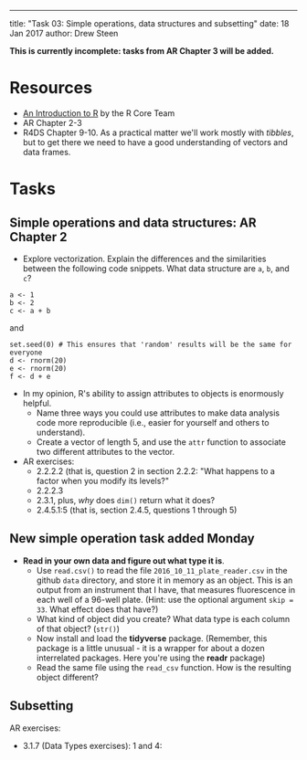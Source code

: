 ---
title: "Task 03: Simple operations, data structures and subsetting"
date: 18 Jan 2017
author: Drew Steen

**This is currently incomplete: tasks from AR Chapter 3 will be added.**

# Resources
* [An Introduction to R](https://cran.r-project.org/doc/manuals/r-release/R-intro.pdf "R Introduction") by the R Core Team
* AR Chapter 2-3
* R4DS Chapter 9-10. As a practical matter we'll work mostly with *tibbles*, but to get there we need to have a good understanding of vectors and data frames.

# Tasks

## Simple operations and data structures: AR Chapter 2
* Explore vectorization. Explain the differences and the similarities between the following code snippets. What data structure are `a`, `b`, and `c`?
```
a <- 1
b <- 2
c <- a + b
```
and 
```
set.seed(0) # This ensures that 'random' results will be the same for everyone
d <- rnorm(20)
e <- rnorm(20)
f <- d + e
```
* In my opinion, R's ability to assign attributes to objects is enormously helpful. 
    * Name three ways you could use attributes to make data analysis code more reproducible (i.e., easier for yourself and others to understand). 
    * Create a vector of length 5, and use the `attr` function to associate two different attributes to the vector.
* AR exercises:
    * 2.2.2.2 (that is, question 2 in section 2.2.2: "What happens to a factor when you modify its levels?"
    * 2.2.2.3 
    * 2.3.1, plus, *why* does `dim()` return what it does?
    * 2.4.5.1:5 (that is, section 2.4.5, questions 1 through 5)

## New simple operation task added Monday
* **Read in your own data and figure out what type it is**.
    * Use `read.csv()` to read the file `2016_10_11_plate_reader.csv` in the github `data` directory, and store it in memory as an object. This is an output from an instrument that I have, that measures fluorescence in each well of a 96-well plate. (Hint: use the optional argument `skip = 33`. What effect does that have?)
    * What kind of object did you create? What data type is each column of that object? (`str()`)
    * Now install and load the **tidyverse** package. (Remember, this package is a little unusual - it is a wrapper for about a dozen interrelated packages. Here you're using the **readr** package)
    * Read the same file using the `read_csv` function. How is the resulting object different?

## Subsetting
AR exercises:
* 3.1.7 (Data Types exercises): 1 and 4:



